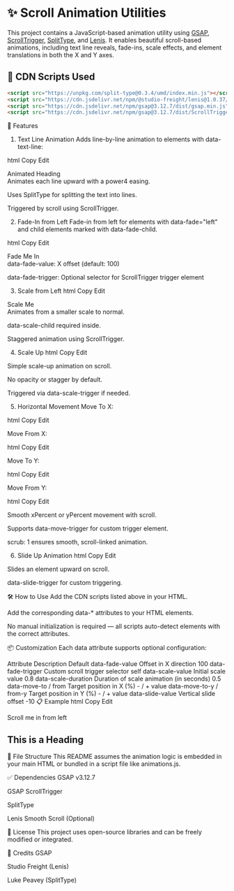 # ✨ Scroll Animation Utilities

This project contains a JavaScript-based animation utility using [GSAP](https://gsap.com/), [ScrollTrigger](https://gsap.com/docs/v3/Plugins/ScrollTrigger/), [SplitType](https://github.com/lukePeavey/SplitType), and [Lenis](https://github.com/studio-freight/lenis). It enables beautiful scroll-based animations, including text line reveals, fade-ins, scale effects, and element translations in both the X and Y axes.

## 🔗 CDN Scripts Used

```html
<script src="https://unpkg.com/split-type@0.3.4/umd/index.min.js"></script>
<script src="https://cdn.jsdelivr.net/npm/@studio-freight/lenis@1.0.37/dist/lenis.min.js"></script>
<script src="https://cdn.jsdelivr.net/npm/gsap@3.12.7/dist/gsap.min.js"></script>
<script src="https://cdn.jsdelivr.net/npm/gsap@3.12.7/dist/ScrollTrigger.min.js"></script>
```
🧠 Features
1. Text Line Animation
Adds line-by-line animation to elements with data-text-line:

html
Copy
Edit
<div data-text-line>Animated Heading</div>
Animates each line upward with a power4 easing.

Uses SplitType for splitting the text into lines.

Triggered by scroll using ScrollTrigger.

2. Fade-In from Left
Fade-in from left for elements with data-fade="left" and child elements marked with data-fade-child.

html
Copy
Edit
<div data-fade="left" data-fade-value="150">
  <div data-fade-child>Fade Me In</div>
</div>
data-fade-value: X offset (default: 100)

data-fade-trigger: Optional selector for ScrollTrigger trigger element

3. Scale from Left
html
Copy
Edit
<div data-scale="left" data-scale-value="0.8" data-scale-duration="0.6">
  <div data-scale-child>Scale Me</div>
</div>
Animates from a smaller scale to normal.

data-scale-child required inside.

Staggered animation using ScrollTrigger.

4. Scale Up
html
Copy
Edit
<div data-scale="up" data-scale-value="0.8" data-scale-duration="0.5"></div>
Simple scale-up animation on scroll.

No opacity or stagger by default.

Triggered via data-scale-trigger if needed.

5. Horizontal Movement
Move To X:

html
Copy
Edit
<div data-move-to="100"></div>
Move From X:

html
Copy
Edit
<div data-move-from="-100"></div>
Move To Y:

html
Copy
Edit
<div data-move-to-y="50"></div>
Move From Y:

html
Copy
Edit
<div data-move-from-y="-50"></div>
Smooth xPercent or yPercent movement with scroll.

Supports data-move-trigger for custom trigger element.

scrub: 1 ensures smooth, scroll-linked animation.

6. Slide Up Animation
html
Copy
Edit
<div data-slide="up" data-slide-value="-10"></div>
Slides an element upward on scroll.

data-slide-trigger for custom triggering.

🛠 How to Use
Add the CDN scripts listed above in your HTML.

Add the corresponding data-* attributes to your HTML elements.

No manual initialization is required — all scripts auto-detect elements with the correct attributes.

📦 Customization
Each data attribute supports optional configuration:

Attribute	Description	Default
data-fade-value	Offset in X direction	100
data-fade-trigger	Custom scroll trigger selector	self
data-scale-value	Initial scale value	0.8
data-scale-duration	Duration of scale animation (in seconds)	0.5
data-move-to / from	Target position in X (%)	- / + value
data-move-to-y / from-y	Target position in Y (%)	- / + value
data-slide-value	Vertical slide offset	-10
📋 Example
html
Copy
Edit
<section data-fade="left" data-fade-value="150">
  <div data-fade-child>Scroll me in from left</div>
</section>

<h2 data-text-line>This is a Heading</h2>

<div data-scale="up" data-scale-value="0.7" data-scale-duration="0.6"></div>
📁 File Structure
This README assumes the animation logic is embedded in your main HTML or bundled in a script file like animations.js.

✅ Dependencies
GSAP v3.12.7

GSAP ScrollTrigger

SplitType

Lenis Smooth Scroll (Optional)

🧾 License
This project uses open-source libraries and can be freely modified or integrated.

🙌 Credits
GSAP

Studio Freight (Lenis)

Luke Peavey (SplitType)
